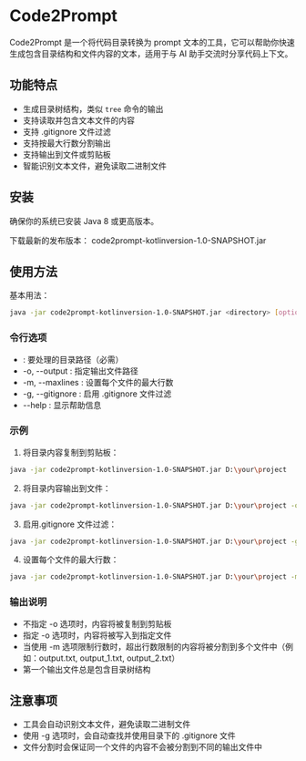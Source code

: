 # Code2Prompt

Code2Prompt 是一个将代码目录转换为 prompt 文本的工具，它可以帮助你快速生成包含目录结构和文件内容的文本，适用于与 AI 助手交流时分享代码上下文。

## 功能特点

- 生成目录树结构，类似 `tree` 命令的输出
- 支持读取并包含文本文件的内容
- 支持 .gitignore 文件过滤
- 支持按最大行数分割输出
- 支持输出到文件或剪贴板
- 智能识别文本文件，避免读取二进制文件

## 安装

确保你的系统已安装 Java 8 或更高版本。

下载最新的发布版本：
code2prompt-kotlinversion-1.0-SNAPSHOT.jar

## 使用方法
基本用法：
```sh 
java -jar code2prompt-kotlinversion-1.0-SNAPSHOT.jar <directory> [options]
```

### 令行选项
- <directory> : 要处理的目录路径（必需）
- -o, --output <file> : 指定输出文件路径
- -m, --maxlines <number> : 设置每个文件的最大行数
- -g, --gitignore : 启用 .gitignore 文件过滤
- --help : 显示帮助信息

### 示例
1. 将目录内容复制到剪贴板：

```sh 
java -jar code2prompt-kotlinversion-1.0-SNAPSHOT.jar D:\your\project
```

2. 将目录内容输出到文件：

```sh
java -jar code2prompt-kotlinversion-1.0-SNAPSHOT.jar D:\your\project -o output.txt
```

3. 启用.gitignore 文件过滤：

```sh
java -jar code2prompt-kotlinversion-1.0-SNAPSHOT.jar D:\your\project -g
```

4. 设置每个文件的最大行数：

```sh
java -jar code2prompt-kotlinversion-1.0-SNAPSHOT.jar D:\your\project -m 100
```
### 输出说明
- 不指定 -o 选项时，内容将被复制到剪贴板
- 指定 -o 选项时，内容将被写入到指定文件
- 当使用 -m 选项限制行数时，超出行数限制的内容将被分割到多个文件中（例如：output.txt, output_1.txt, output_2.txt）
- 第一个输出文件总是包含目录树结构

## 注意事项
- 工具会自动识别文本文件，避免读取二进制文件
- 使用 -g 选项时，会自动查找并使用目录下的 .gitignore 文件
- 文件分割时会保证同一个文件的内容不会被分割到不同的输出文件中

